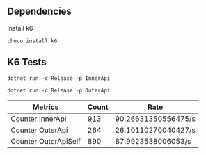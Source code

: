 ﻿## Dependencies

Install k6

```
choco install k6
```

## K6 Tests


```
dotnet run -c Release -p InnerApi
```


```
dotnet run -c Release -p OuterApi
```

| Metrics | Count | Rate |
| ------- | ----- | ---- |
| Counter InnerApi | 913 | 90.26631350556475/s |
| Counter OuterApi | 264 | 26.10110270040427/s |
| Counter OuterApiSelf | 890 | 87.9923538006053/s |